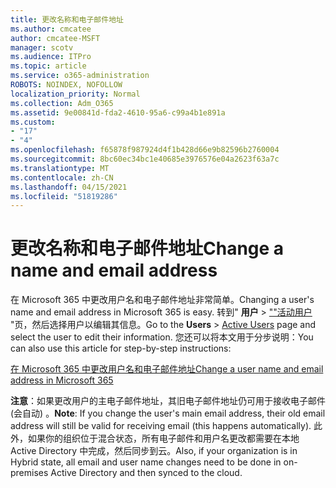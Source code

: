 ```yaml
---
title: 更改名称和电子邮件地址
ms.author: cmcatee
author: cmcatee-MSFT
manager: scotv
ms.audience: ITPro
ms.topic: article
ms.service: o365-administration
ROBOTS: NOINDEX, NOFOLLOW
localization_priority: Normal
ms.collection: Adm_O365
ms.assetid: 9e00841d-fda2-4610-95a6-c99a4b1e891a
ms.custom:
- "17"
- "4"
ms.openlocfilehash: f65878f987924d4f1b428d66e9b82596b2760004
ms.sourcegitcommit: 8bc60ec34bc1e40685e3976576e04a2623f63a7c
ms.translationtype: MT
ms.contentlocale: zh-CN
ms.lasthandoff: 04/15/2021
ms.locfileid: "51819286"
---
```

# <a name="change-a-name-and-email-address"></a><span data-ttu-id="8cc5f-102">更改名称和电子邮件地址</span><span class="sxs-lookup"><span data-stu-id="8cc5f-102">Change a name and email address</span></span>

<span data-ttu-id="8cc5f-103">在 Microsoft 365 中更改用户名和电子邮件地址非常简单。</span><span class="sxs-lookup"><span data-stu-id="8cc5f-103">Changing a user's name and email address in Microsoft 365 is easy.</span></span> <span data-ttu-id="8cc5f-104">转到" **用户** \> [""活动用户](https://go.microsoft.com/fwlink/p/?linkid=834822) "页，然后选择用户以编辑其信息。</span><span class="sxs-lookup"><span data-stu-id="8cc5f-104">Go to the **Users** \> [Active Users](https://go.microsoft.com/fwlink/p/?linkid=834822) page and select the user to edit their information.</span></span> <span data-ttu-id="8cc5f-105">您还可以将本文用于分步说明：</span><span class="sxs-lookup"><span data-stu-id="8cc5f-105">You can also use this article for step-by-step instructions:</span></span>
  
[<span data-ttu-id="8cc5f-106">在 Microsoft 365 中更改用户名和电子邮件地址</span><span class="sxs-lookup"><span data-stu-id="8cc5f-106">Change a user name and email address in Microsoft 365</span></span>](https://docs.microsoft.com/microsoft-365/admin/add-users/change-a-user-name-and-email-address)
  
 <span data-ttu-id="8cc5f-107">**注意**：如果更改用户的主电子邮件地址，其旧电子邮件地址仍可用于接收电子邮件 (会自动) 。</span><span class="sxs-lookup"><span data-stu-id="8cc5f-107">**Note**: If you change the user's main email address, their old email address will still be valid for receiving email (this happens automatically).</span></span> <span data-ttu-id="8cc5f-108">此外，如果你的组织位于混合状态，所有电子邮件和用户名更改都需要在本地 Active Directory 中完成，然后同步到云。</span><span class="sxs-lookup"><span data-stu-id="8cc5f-108">Also, if your organization is in Hybrid state, all email and user name changes need to be done in on-premises Active Directory and then synced to the cloud.</span></span>